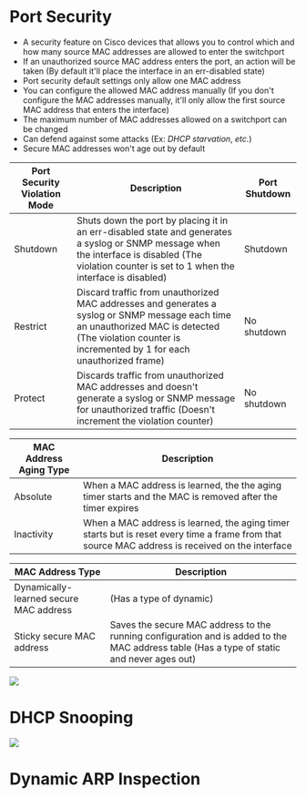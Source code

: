 
# Port Security 

* A security feature on Cisco devices that allows you to control which and how many source MAC addresses are allowed to enter the switchport
* If an unauthorized source MAC address enters the port, an action will be taken (By default it'll place the interface in an err-disabled state)
* Port security default settings only allow one MAC address
* You can configure the allowed MAC address manually (If you don't configure the MAC addresses manually, it'll only allow the first source MAC address that enters the interface)
* The maximum number of MAC addresses allowed on a switchport can be changed
* Can defend against some attacks (Ex: *DHCP starvation*, *etc.*)
* Secure MAC addresses won't age out by default
 
| Port Security Violation Mode | Description | Port Shutdown |
| --- | --- | --- |
| Shutdown | Shuts down the port by placing it in an err-disabled state and generates a syslog or SNMP message when the interface is disabled (The violation counter is set to 1 when the interface is disabled) | Shutdown |
| Restrict | Discard traffic from unauthorized MAC addresses and generates a syslog or SNMP message each time an unauthorized MAC is detected (The violation counter is incremented by 1 for each unauthorized frame) | No shutdown |
| Protect | Discards traffic from unauthorized MAC addresses and doesn't generate a syslog or SNMP message for unauthorized traffic (Doesn't increment the violation counter) | No shutdown |

| MAC Address Aging Type | Description |
| --- | --- |
| Absolute | When a MAC address is learned, the the aging timer starts and the MAC is removed after the timer expires |
| Inactivity | When a MAC address is learned, the aging timer starts but is reset every time a frame from that source MAC address is received on the interface |

| MAC Address Type | Description |
| --- | --- |
| Dynamically-learned secure MAC address | (Has a type of dynamic)
| Sticky secure MAC address | Saves the secure MAC address to the running configuration and is added to the MAC address table (Has a type of static and never ages out) |

![](https://github.com/JonmarCorpuz/SecondBrain/blob/main/Assets/Whitespace.png)

# DHCP Snooping

![](https://github.com/JonmarCorpuz/SecondBrain/blob/main/Assets/Whitespace.png)

# Dynamic ARP Inspection 
